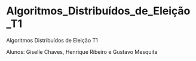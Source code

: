 # Algoritmos_Distribuídos_de_Eleição_T1
Algoritmos Distribuídos de Eleição T1

Alunos: Giselle Chaves, Henrique Ribeiro e Gustavo Mesquita

